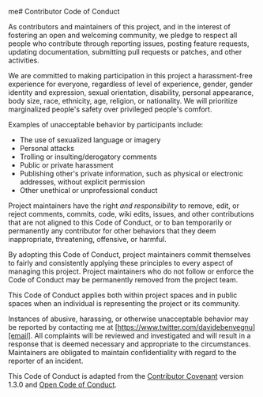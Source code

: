 me# Contributor Code of Conduct  

As contributors and maintainers of this project, and in the interest of fostering an open and welcoming community, we pledge to respect all people who contribute through reporting issues, posting feature requests, updating documentation, submitting pull requests or patches, and other activities.
  
We are committed to making participation in this project a harassment-free experience for everyone, regardless of level of experience, gender, gender identity and expression, sexual orientation, disability, personal appearance, body size, race, ethnicity, age, religion, or nationality. We will prioritize marginalized people's safety over privileged people's comfort.

Examples of unacceptable behavior by participants include:
- The use of sexualized language or imagery
- Personal attacks
- Trolling or insulting/derogatory comments
- Public or private harassment
- Publishing other's private information, such as physical or electronic addresses, without explicit permission
- Other unethical or unprofessional conduct

Project maintainers have the right _and responsibility_ to remove, edit, or reject comments, commits, code, wiki edits, issues, and other contributions that are not aligned to this Code of Conduct, or to ban temporarily or permanently any contributor for other behaviors that they deem inappropriate, threatening, offensive, or harmful.  

By adopting this Code of Conduct, project maintainers commit themselves to fairly and consistently applying these principles to every aspect of managing this project. Project maintainers who do not follow or enforce the Code of Conduct may be permanently removed from the project team.
  
This Code of Conduct applies both within project spaces and in public spaces when an individual is representing the project or its community.

Instances of abusive, harassing, or otherwise unacceptable behavior may be reported by contacting me at [https://www.twitter.com/davidebenvegnu][email]. All complaints will be reviewed and investigated and will result in a response that
is deemed necessary and appropriate to the circumstances. Maintainers are obligated to maintain confidentiality with regard to the reporter of an incident.

This Code of Conduct is adapted from the [Contributor Covenant][homepage] version 1.3.0 and [Open Code of Conduct][opencoc].

[homepage]: http://contributor-covenant.org
[version]: http://contributor-covenant.org/version/1/3/0/
[opencoc]: http://todogroup.org/opencodeofconduct/
[email]: https://www.twitter.com/davidebenvegnu
